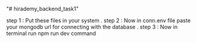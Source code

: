 "# hirademy_backend_task1" 


step 1 : Put these files in your system . 
step 2 : Now in conn.env file paste your mongodb url for connecting with the database . 
step 3 : Now in terminal run npm run dev command
